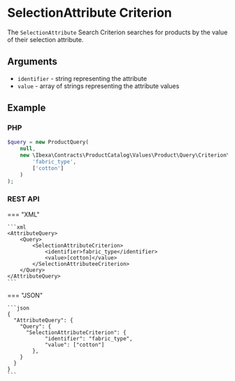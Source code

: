 # SelectionAttribute Criterion

The `SelectionAttribute` Search Criterion searches for products by the value of their selection attribute.

## Arguments

- `identifier` - string representing the attribute
- `value` - array of strings representing the attribute values

## Example

### PHP

``` php
$query = new ProductQuery(
    null,
    new \Ibexa\Contracts\ProductCatalog\Values\Product\Query\Criterion\SelectionAttribute(
        'fabric_type',
        ['cotton']
    )
);
```

### REST API

=== "XML"

    ```xml
    <AttributeQuery>
        <Query>
            <SelectionAttributeCriterion>
                <identifier>fabric_type</identifier>
                <value>[cotton]</value>
            </SelectionAttributeeCriterion>
        </Query>
    </AttributeQuery>
    ```

=== "JSON"

    ```json
    {
      "AttributeQuery": {
        "Query": {
          "SelectionAttributeCriterion": {
                "identifier": "fabric_type",
                "value": ["cotton"]
            },
        }
      }
    }
    ```